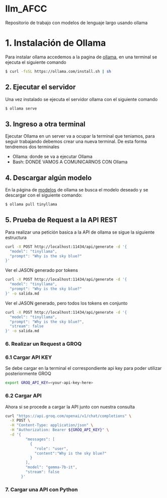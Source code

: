 # llm_AFCC
Repositorio de trabajo con modelos de lenguaje largo usando ollama
# 1. Instalación de Ollama

Para instalar ollama accedemos a la pagina de [ollama](https://ollama.com/download/linux), en una terminal se ejecuta el siguiente comando

````bash
$ curl -fsSL https://ollama.com/install.sh | sh
````
## 2. Ejecutar el servidor

Una vez instalado se ejecuta el servidor ollama con el siguiente comando

````bash
$ ollama serve
````
## 3. Ingreso a otra terminal

Ejecutar Ollama en un server va a ocupar la terminal que teniamos, para seguir trabajando debemos crear una nueva terminal. De esta forma tendremos dos terminales

- Ollama: donde se va a ejecutar Ollama
- Bash: DONDE VAMOS A COMUNICARNOS CON Ollama

## 4. Descargar algún modelo

En la página de [modelos](https://ollama.com/library) de ollama se busca el modelo deseado y se descargar con el siguiente comando:

````bash
$ ollama pull tinyllama
````
## 5. Prueba de Request a la API REST
Para realizar una petición basica a la API de ollama se sigue la siguiente estructura
```` bash
curl -X POST http://localhost:11434/api/generate -d '{
  "model": "tinyllama",
  "prompt": "Why is the sky blue?"
}'
````
Ver el JASON generado por tokens
```` bash
curl -X POST http://localhost:11434/api/generate -d '{
  "model": "tinyllama",
  "prompt": "Why is the sky blue?"
}' -o salida.md
````
Ver el JASON generado, pero todos los tokens en conjunto
````bash
curl -X POST http://localhost:11434/api/generate -d '{
  "model": "tinyllama",
  "prompt": "Why is the sky blue?",
  "stream": false
}' -o salida.md
````
### 6. Realizar un Request a GROQ
### 6.1 Cargar API KEY
Se debe cargar en la terminal el correspondiente api key para poder utilizar posteriormente GROQ
````bash
export GROQ_API_KEY=<your-api-key-here>
````
### 6.2 Cargar API
Ahora si se procede a cargar la API junto con nuestra consulta
````bash
curl "https://api.groq.com/openai/v1/chat/completions" \
  -X POST \
  -H "Content-Type: application/json" \
  -H "Authorization: Bearer ${GROQ_API_KEY}" \
  -d '{
         "messages": [
           {
             "role": "user",
             "content":"Why is the sky blue?"
           }
         ],
         "model": "gemma-7b-it",
         "stream": false
       }'
````
### 7. Cargar una API con Python
````
````